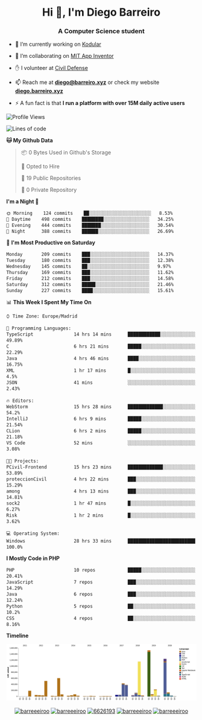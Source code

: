 <h1 align="center">Hi 👋, I'm Diego Barreiro</h1>
<h3 align="center">A Computer Science student</h3>

- 🔭 I’m currently working on [Kodular](https://www.kodular.io)

- 👯 I’m collaborating on [MIT App Inventor](https://github.com/mit-cml/appinventor-sources)

- ✋ I volunteer at [Civil Defense](https://proteccioncivil.sdc.gal)

- 📫 Reach me at **diego@barreiro.xyz** or check my website **[diego.barreiro.xyz](https://diego.barreiro.xyz)**

- ⚡ A fun fact is that **I run a platform with over 15M daily active users**

<!--START_SECTION:waka-->
![Profile Views](http://img.shields.io/badge/Profile%20Views-9-blue)

![Lines of code](https://img.shields.io/badge/From%20Hello%20World%20I%27ve%20Written-22.6%20million%20lines%20of%20code-blue)

**🐱 My Github Data** 

> 📦 0 Bytes Used in Github's Storage 
 > 
> 💼 Opted to Hire
 > 
> 📜 19 Public Repositories
 > 
> 🔑 0 Private Repository 
 > 
**I'm a Night 🦉** 

```text
🌞 Morning    124 commits    ██░░░░░░░░░░░░░░░░░░░░░░░   8.53% 
🌆 Daytime    498 commits    ████████░░░░░░░░░░░░░░░░░   34.25% 
🌃 Evening    444 commits    ███████░░░░░░░░░░░░░░░░░░   30.54% 
🌙 Night      388 commits    ██████░░░░░░░░░░░░░░░░░░░   26.69%

```
📅 **I'm Most Productive on Saturday** 

```text
Monday       209 commits    ███░░░░░░░░░░░░░░░░░░░░░░   14.37% 
Tuesday      180 commits    ███░░░░░░░░░░░░░░░░░░░░░░   12.38% 
Wednesday    145 commits    ██░░░░░░░░░░░░░░░░░░░░░░░   9.97% 
Thursday     169 commits    ███░░░░░░░░░░░░░░░░░░░░░░   11.62% 
Friday       212 commits    ███░░░░░░░░░░░░░░░░░░░░░░   14.58% 
Saturday     312 commits    █████░░░░░░░░░░░░░░░░░░░░   21.46% 
Sunday       227 commits    ████░░░░░░░░░░░░░░░░░░░░░   15.61%

```


📊 **This Week I Spent My Time On** 

```text
⌚︎ Time Zone: Europe/Madrid

💬 Programming Languages: 
TypeScript               14 hrs 14 mins      ████████████░░░░░░░░░░░░░   49.89% 
C                        6 hrs 21 mins       █████░░░░░░░░░░░░░░░░░░░░   22.29% 
Java                     4 hrs 46 mins       ████░░░░░░░░░░░░░░░░░░░░░   16.75% 
XML                      1 hr 17 mins        █░░░░░░░░░░░░░░░░░░░░░░░░   4.5% 
JSON                     41 mins             ░░░░░░░░░░░░░░░░░░░░░░░░░   2.43%

🔥 Editors: 
WebStorm                 15 hrs 28 mins      █████████████░░░░░░░░░░░░   54.2% 
IntelliJ                 6 hrs 9 mins        █████░░░░░░░░░░░░░░░░░░░░   21.54% 
CLion                    6 hrs 2 mins        █████░░░░░░░░░░░░░░░░░░░░   21.18% 
VS Code                  52 mins             ░░░░░░░░░░░░░░░░░░░░░░░░░   3.08%

🐱‍💻 Projects: 
PCivil-Frontend          15 hrs 23 mins      █████████████░░░░░░░░░░░░   53.89% 
proteccionCivil          4 hrs 22 mins       ███░░░░░░░░░░░░░░░░░░░░░░   15.29% 
among                    4 hrs 13 mins       ███░░░░░░░░░░░░░░░░░░░░░░   14.81% 
sock2                    1 hr 47 mins        █░░░░░░░░░░░░░░░░░░░░░░░░   6.27% 
Risk                     1 hr 2 mins         █░░░░░░░░░░░░░░░░░░░░░░░░   3.62%

💻 Operating System: 
Windows                  28 hrs 33 mins      █████████████████████████   100.0%

```

**I Mostly Code in PHP** 

```text
PHP                      10 repos            █████░░░░░░░░░░░░░░░░░░░░   20.41% 
JavaScript               7 repos             ███░░░░░░░░░░░░░░░░░░░░░░   14.29% 
Java                     6 repos             ███░░░░░░░░░░░░░░░░░░░░░░   12.24% 
Python                   5 repos             ██░░░░░░░░░░░░░░░░░░░░░░░   10.2% 
CSS                      4 repos             ██░░░░░░░░░░░░░░░░░░░░░░░   8.16%

```


**Timeline**

![Chart not found](https://github.com/barreeeiroo/barreeeiroo/blob/master/charts/bar_graph.png) 


<!--END_SECTION:waka-->

<p align="center">
<a href="https://twitter.com/barreeeiroo" target="blank"><img align="center" src="https://cdn.jsdelivr.net/npm/simple-icons@3.0.1/icons/twitter.svg" alt="barreeeiroo" height="20" width="20" /></a>
<a href="https://linkedin.com/in/barreeeiroo" target="blank"><img align="center" src="https://cdn.jsdelivr.net/npm/simple-icons@3.0.1/icons/linkedin.svg" alt="barreeeiroo" height="20" width="20" /></a>
<a href="https://stackoverflow.com/users/6626193" target="blank"><img align="center" src="https://cdn.jsdelivr.net/npm/simple-icons@3.0.1/icons/stackoverflow.svg" alt="6626193" height="20" width="20" /></a>
<a href="https://fb.com/barreeeiroo" target="blank"><img align="center" src="https://cdn.jsdelivr.net/npm/simple-icons@3.0.1/icons/facebook.svg" alt="barreeeiroo" height="20" width="20" /></a>
<a href="https://instagram.com/barreeeiroo" target="blank"><img align="center" src="https://cdn.jsdelivr.net/npm/simple-icons@3.0.1/icons/instagram.svg" alt="barreeeiroo" height="20" width="20" /></a>
</p>
